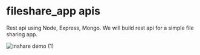 # fileshare_app apis
Rest api using Node, Express, Mongo.
We will build rest api for a simple file sharing app. 

![inshare demo (1)](https://user-images.githubusercontent.com/53668222/117615063-1090ea80-b11e-11eb-843d-ab9c00f74e0c.gif)

